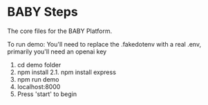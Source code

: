 # BABY Steps
 The core files for the BABY Platform.

To run demo:
You'll need to replace the .fakedotenv with a real .env, primarily you'll need an openai key
1. cd demo folder
2. npm install
 2.1. npm install express
4. npm run demo
5. localhost:8000
6. Press 'start' to begin
